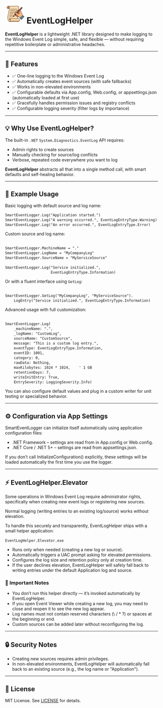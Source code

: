 ﻿# ![EventLogHelper Icon](https://raw.githubusercontent.com/dparvin/EventLogHelper/main/Code/EventLogHelper/NuGet.Pack/Images/EventLogHelper-icon-64x64.png) EventLogHelper

**EventLogHelper** is a lightweight .NET library designed to make logging to the Windows Event Log 
simple, safe, and flexible — without requiring repetitive boilerplate or administrative headaches.

---

## 🚀 Features

- ✅ One-line logging to the Windows Event Log
- ✅ Automatically creates event sources (with safe fallbacks)
- ✅ Works in non-elevated environments
- ✅ Configurable defaults via App.config, Web.config, or appsettings.json (automatically loaded at 
first use)
- ✅ Gracefully handles permission issues and registry conflicts
- ✅ Configurable logging severity (filter logs by importance)

---

## 💡 Why Use EventLogHelper?

The built-in `.NET` `System.Diagnostics.EventLog` API requires:
- Admin rights to create sources
- Manually checking for source/log conflicts
- Verbose, repeated code everywhere you want to log

**EventLogHelper** abstracts all that into a single method call, with smart defaults and self-healing 
behavior.

---

## 🧾 Example Usage

Basic logging with default source and log name:

```vbnet
SmartEventLogger.Log("Application started.")
SmartEventLogger.Log("A warning occurred.", EventLogEntryType.Warning)
SmartEventLogger.Log("An error occurred.", EventLogEntryType.Error)
```

Custom source and log name:

```vbnet

SmartEventLogger.MachineName = "."
SmartEventLogger.LogName = "MyCompanyLog"
SmartEventLogger.SourceName = "MyServiceSource"

SmartEventLogger.Log("Service initialized.",
                     EventLogEntryType.Information)
```

Or with a fluent interface using `GetLog`:

```vbnet

SmartEventLogger.GetLog("MyCompanyLog", "MyServiceSource").
    LogEntry("Service initialized.", EventLogEntryType.Information)

```

Advanced usage with full customization:

```vbnet

SmartEventLogger.Log(
    _machineName: ".",
    _logName: "CustomLog",
    sourceName: "CustomSource",
    message: "This is a custom log entry.",
    eventType: EventLogEntryType.Information,
    eventID: 1001,
    category: 0,
    rawData: Nothing,
    maxKilobytes: 1024 * 1024,    ' 1 GB
    retentionDays: 7,
    writeInitEntry: True,
    EntrySeverity: LoggingSeverity.Info)

```

You can also configure default values and plug in a custom writer for unit testing or specialized 
behavior.

---

## ⚙️ Configuration via App Settings

SmartEventLogger can initialize itself automatically using application configuration files:

- .NET Framework – settings are read from <appSettings> in App.config or Web.config.
- .NET Core / .NET 5+ – settings are read from appsettings.json.

If you don’t call InitializeConfiguration() explicitly, these settings will be loaded automatically 
the first time you use the logger.

---

## ⚡ EventLogHelper.Elevator

Some operations in Windows Event Log require administrator rights, specifically 
when creating new event logs or registering new sources.

Normal logging (writing entries to an existing log/source) works without elevation.

To handle this securely and transparently, EventLogHelper ships with a small helper 
application:

```EventLogHelper.Elevator.exe```

- Runs only when needed (creating a new log or source).
- Automatically triggers a UAC prompt asking for elevated permissions.
- Configures the log size and retention policy only at creation time.
- If the user declines elevation, EventLogHelper will safely fall back to writing entries under the default Application log and source.

### 🔑 Important Notes

- You don’t run this helper directly — it’s invoked automatically by EventLogHelper.
- If you open Event Viewer while creating a new log, you may need to close and reopen it to see the new log appear.
- Log names must not contain reserved characters (\ / * ?) or spaces at the beginning or end.
- Custom sources can be added later without reconfiguring the log.

---

## 🔒 Security Notes

- Creating new sources requires admin privileges.
- In non-elevated environments, EventLogHelper will automatically fall back to an existing source 
(e.g., the log name or "Application").

---

## 📄 License

MIT License. See [LICENSE](LICENSE) for details.
